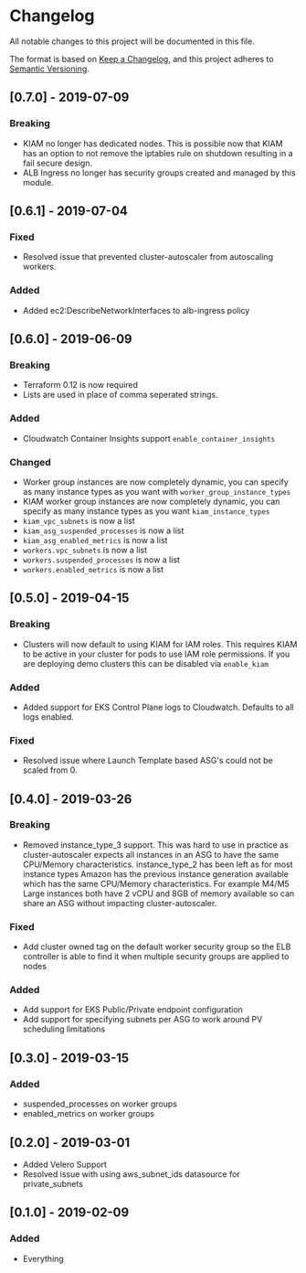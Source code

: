 # Changelog
All notable changes to this project will be documented in this file.

The format is based on [Keep a Changelog](https://keepachangelog.com/en/1.0.0/),
and this project adheres to [Semantic Versioning](https://semver.org/spec/v2.0.0.html).

## [0.7.0] - 2019-07-09
### Breaking
- KIAM no longer has dedicated nodes. This is possible now that KIAM has an option to not remove the iptables rule on shutdown resulting in a fail secure design.
- ALB Ingress no longer has security groups created and managed by this module.

## [0.6.1] - 2019-07-04
### Fixed
- Resolved issue that prevented cluster-autoscaler from autoscaling workers.
### Added
- Added ec2:DescribeNetworkInterfaces to alb-ingress policy

## [0.6.0] - 2019-06-09
### Breaking
- Terraform 0.12 is now required
- Lists are used in place of comma seperated strings.

### Added
- Cloudwatch Container Insights support `enable_container_insights`

### Changed
- Worker group instances are now completely dynamic, you can specify as many instance types as you want with `worker_group_instance_types`
- KIAM worker group instances are now completely dynamic, you can specify as many instance types as you want `kiam_instance_types`
- `kiam_vpc_subnets` is now a list
- `kiam_asg_suspended_processes` is now a list
- `kiam_asg_enabled_metrics` is now a list
- `workers.vpc_subnets` is now a list
- `workers.suspended_processes` is now a list
- `workers.enabled_metrics` is now a list

## [0.5.0] - 2019-04-15
### Breaking
- Clusters will now default to using KIAM for IAM roles. This requires KIAM to be active in your cluster for pods to use IAM role permissions. If you are deploying demo clusters this can be disabled via `enable_kiam`

### Added
- Added support for EKS Control Plane logs to Cloudwatch. Defaults to all logs enabled.

### Fixed
- Resolved issue where Launch Template based ASG's could not be scaled from 0.

## [0.4.0] - 2019-03-26
### Breaking
- Removed instance_type_3 support. This was hard to use in practice as cluster-autoscaler expects all instances in an ASG to have the same CPU/Memory characteristics. instance_type_2 has been left as for most instance types Amazon has the previous instance generation available which has the same CPU/Memory characteristics. For example M4/M5 Large instances both have 2 vCPU and 8GB of memory available so can share an ASG without impacting cluster-autoscaler.

### Fixed
- Add cluster owned tag on the default worker security group so the ELB controller is able to find it when multiple security groups are applied to nodes

### Added
- Add support for EKS Public/Private endpoint configuration
- Add support for specifying subnets per ASG to work around PV scheduling limitations

## [0.3.0] - 2019-03-15
### Added
- suspended_processes on worker groups
- enabled_metrics on worker groups

## [0.2.0] - 2019-03-01
- Added Velero Support
- Resolved issue with using aws_subnet_ids datasource for private_subnets

## [0.1.0] - 2019-02-09
### Added
- Everything
